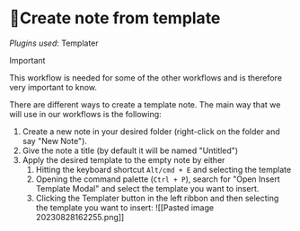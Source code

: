 # 📝Create note from template
*Plugins used*: Templater

> [!important]
> This workflow is needed for some of the other workflows and is therefore very important to know. 

There are different ways to create a template note. The main way that we will use in our workflows is the following:
1. Create a new note in your desired folder (right-click on the folder and say "New Note").
2. Give the note a title (by default it will be named "Untitled")
3. Apply the desired template to the empty note by either 
	1. Hitting the keyboard shortcut `Alt/cmd + E` and selecting the template
	2. Opening the command palette (`Ctrl + P`), search for "Open Insert Template Modal" and select the template you want to insert.
	3. Clicking the Templater button in the left ribbon and then selecting the template you want to insert:
	![[Pasted image 20230828162255.png]]




